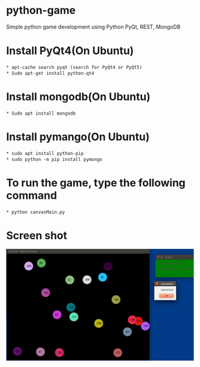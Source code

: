 # python-game
Simple python game development using Python PyQt, REST, MongoDB

# Install PyQt4(On Ubuntu)
	* apt-cache search pyqt (search for PyQt4 or PyQt5)
	* Sudo apt-get install python-qt4
# Install mongodb(On Ubuntu)
	* Sudo apt install mongodb
# Install pymango(On Ubuntu)
	* sudo apt install python-pip
	* sudo python -m pip install pymongo

# To run the game, type the following command
	* python canvasMain.py

# Screen shot
![alt text](https://github.com/saanvijay/python-game/blob/master/screen-shot-game.png)
